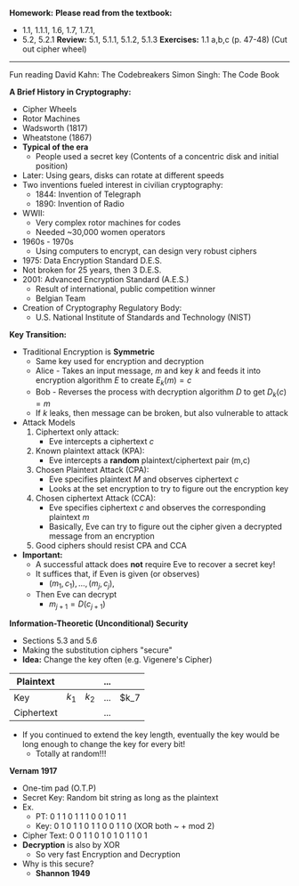 **Homework:**
**Please read from the textbook:**
- 1.1, 1.1.1, 1.6, 1.7, 1.7.1,
- 5.2, 5.2.1
**Review:** 5.1, 5.1.1, 5.1.2, 5.1.3
**Exercises:** 1.1 a,b,c (p. 47-48) (Cut out cipher wheel)
______
Fun reading
David Kahn: The Codebreakers
Simon Singh: The Code Book

**A Brief History in Cryptography:**
- Cipher Wheels
- Rotor Machines
- Wadsworth (1817)
- Wheatstone (1867)
- **Typical of the era**
	- People used a secret key (Contents of a concentric disk and initial position)
- Later: Using gears, disks can rotate at different speeds
- Two inventions fueled interest in civilian cryptography:
	- 1844: Invention of Telegraph
	- 1890: Invention of Radio
- WWII:
	- Very complex rotor machines for codes
	- Needed ~30,000 women operators
- 1960s - 1970s
	- Using computers to encrypt, can design very robust ciphers
- 1975: Data Encryption Standard D.E.S.
- Not broken for 25 years, then 3 D.E.S.
- 2001: Advanced Encryption Standard (A.E.S.)
	- Result of international, public competition winner
	- Belgian Team
- Creation of Cryptography Regulatory Body:
	- U.S. National Institute of Standards and Technology (NIST)

**Key Transition:**
- Traditional Encryption is **Symmetric**
	- Same key used for encryption and decryption
	- Alice - Takes an input message, $m$ and key $k$ and feeds it into encryption algorithm $E$ to create $E_{k}(m) = c$
	- Bob - Reverses the process with decryption algorithm $D$ to get $D_{k}(c) = m$
	- If $k$ leaks, then message can be broken, but also vulnerable to attack
- Attack Models
	1. Ciphertext only attack:
		- Eve intercepts a ciphertext $c$
	2. Known plaintext attack (KPA):
		- Eve intercepts a **random** plaintext/ciphertext pair (m,c)
	3. Chosen Plaintext Attack (CPA):
		- Eve specifies plaintext $M$ and observes ciphertext $c$
		- Looks at the set encryption to try to figure out the encryption key
	1. Chosen ciphertext Attack (CCA):
		- Eve specifies ciphertext $c$ and observes the corresponding plaintext $m$
		- Basically, Eve can try to figure out the cipher given a decrypted message from an encryption
	2. Good ciphers should resist CPA and CCA
- **Important:**
	- A successful attack does **not** require Eve to recover a secret key!
	- It suffices that, if Even is given (or observes)
		- $(m_{1}, c_{1}), \dots, (m_{j}, c_{j})$,
	- Then Eve can decrypt
		- $m_{j+1}=D(c_{j+1})$

**Information-Theoretic (Unconditional) Security**
- Sections 5.3 and 5.6
- Making the substitution ciphers "secure"
- **Idea:** Change the key often (e.g. Vigenere's Cipher)

| Plaintext  |       |       | ... |      |
| ---------- | ----- | ----- | --- | ---- |
| Key        | $k_1$ | $k_2$ | ... | $k_7 |
| Ciphertext |       |       | ... |      |
- If you continued to extend the key length, eventually the key would be long enough to change the key for every bit!
	- Totally at random!!!

**Vernam 1917**
- One-tim pad (O.T.P)
- Secret Key: Random bit string as long as the plaintext
- Ex.
	- PT:   0 1 1 0 1 1 1 0 0 1 0 1 1
	- Key: 0 1 0 1 1 0 1 1 0 0 1 1 0 (XOR both ~ + mod 2)
- Cipher Text: 0 0 1 1 0 1 0 1 0 1 1 0 1
- **Decryption** is also by XOR
	- So very fast Encryption and Decryption
- Why is this secure?
	- **Shannon 1949**

